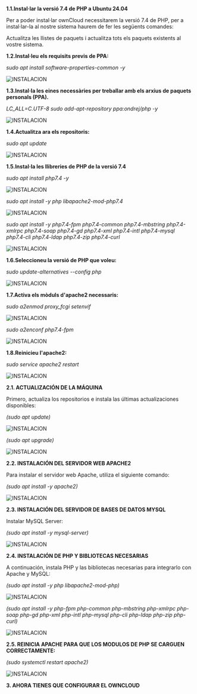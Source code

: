 **1.1.Instal·lar la versió 7.4 de PHP a Ubuntu 24.04**

Per a poder instal·lar ownCloud necessitarem la versió 7.4 de PHP, per a instal·lar-la al nostre sistema haurem de fer les següents comandes:

Actualitza les llistes de paquets i actualitza tots els paquets existents al vostre sistema.

**1.2.Instal·leu els requisits previs de PPA:**

*sudo apt install software-properties-common -y*

![INSTALACION](FOTO1.png)


**1.3.Instal·la les eines necessàries per treballar amb els arxius de paquets personals (PPA).**

*LC_ALL=C.UTF-8 sudo add-apt-repository ppa:ondrej/php -y*

![INSTALACION](FOTO2.png)


**1.4.Actualitza ara els repositoris:**

*sudo apt update*

![INSTALACION](FOTO3.png)


**1.5.Instal·la les llibreries de PHP de la versió 7.4**

*sudo apt install php7.4 -y*

![INSTALACION](FOTO4.png)


*sudo apt install -y php libapache2-mod-php7.4*

![INSTALACION](FOTO5.png)


*sudo apt install -y php7.4-fpm php7.4-common php7.4-mbstring php7.4-xmlrpc php7.4-soap php7.4-gd php7.4-xml php7.4-intl php7.4-mysql php7.4-cli php7.4-ldap php7.4-zip php7.4-curl*

![INSTALACION](FOTO6.png)


**1.6.Seleccioneu la versió de PHP que voleu:**

*sudo update-alternatives --config php*

![INSTALACION](FOTO7.png)


**1.7.Activa els mòduls d'apache2 necessaris:**

*sudo a2enmod proxy_fcgi setenvif*

![INSTALACION](FOTO8.png)


*sudo a2enconf php7.4-fpm*

![INSTALACION](FOTO9.png)


**1.8.Reinicieu l'apache2:**

*sudo service apache2 restart*

![INSTALACION](FOTO10.png)



**2.1. ACTUALIZACIÓN DE LA MÁQUINA**

Primero, actualiza los repositorios e instala las últimas actualizaciones disponibles:

*(sudo apt update)*

![INSTALACION](unnamed.png)


*(sudo apt upgrade)*

![INSTALACION](unnamed(1).png)


**2.2. INSTALACIÓN DEL SERVIDOR WEB APACHE2**

Para instalar el servidor web Apache, utiliza el siguiente comando:

*(sudo apt install -y apache2)*

![INSTALACION](unnamed(2).png)


**2.3. INSTALACIÓN DEL SERVIDOR DE BASES DE DATOS MYSQL**

Instalar MySQL Server:

*(sudo apt install -y mysql-server)*

![INSTALACION](unnamed(3).png)


**2.4. INSTALACIÓN DE PHP Y BIBLIOTECAS NECESARIAS**

A continuación, instala PHP y las bibliotecas necesarias para integrarlo con Apache y MySQL:

*(sudo apt install -y php libapache2-mod-php)*

![INSTALACION](unnamed(4).png)


*(sudo apt install -y php-fpm php-common php-mbstring php-xmlrpc php-soap php-gd php-xml php-intl php-mysql php-cli php-ldap php-zip php-curl)*

![INSTALACION](unnamed(5).png)


**2.5. REINICIA APACHE PARA QUE LOS MODULOS DE PHP SE CARGUEN CORRECTAMENTE:**

*(sudo systemctl restart apache2)*

![INSTALACION](foto7.png)



**3. AHORA TIENES QUE CONFIGURAR EL OWNCLOUD**

